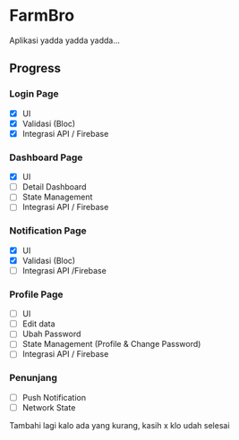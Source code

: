 # FarmBro
Aplikasi yadda yadda yadda...
## Progress
### Login Page
- [x] UI
- [x] Validasi (Bloc)
- [x] Integrasi API / Firebase
### Dashboard Page
- [x] UI
- [ ] Detail Dashboard
- [ ] State Management 
- [ ] Integrasi API / Firebase
### Notification Page
- [x] UI
- [x] Validasi (Bloc)
- [ ] Integrasi API /Firebase
### Profile Page
- [ ] UI
- [ ] Edit data
- [ ] Ubah Password
- [ ] State Management (Profile & Change Password)
- [ ] Integrasi API / Firebase
### Penunjang
- [ ] Push Notification
- [ ] Network State

Tambahi lagi kalo ada yang kurang, kasih x klo udah selesai

